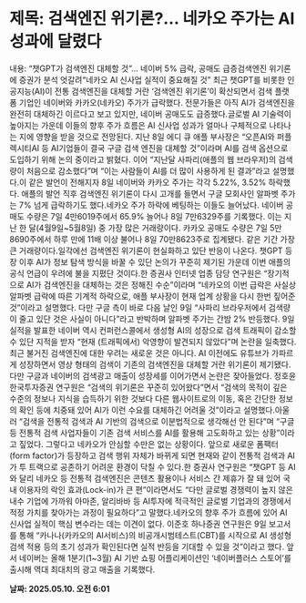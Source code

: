 # **제목: 검색엔진 위기론?… 네카오 주가는 AI 성과에 달렸다**

  내용: “챗GPT가 검색엔진 대체할 것”… 네이버 5% 급락, 공매도 급증검색엔진 위기론에 증권가 분석 엇갈려“네카오 AI 신사업 실적이 중요해질 것”        최근 챗GPT를 비롯한 인공지능(AI)이 전통 검색엔진을 대체할 거란 ‘검색엔진 위기론’이 확산되면서 검색 플랫폼 기업인 네이버와 카카오(네카오) 주가가 급락했다. 전문가들은 아직 AI가 검색엔진을 완전히 대체하긴 이르다고 보고 있지만, 네이버 공매도도 급증했다.글로벌 AI 기술력이 높아지는 가운데 이들의 향후 주가 흐름은 AI 신사업 성과가 얼마나 구체적으로 나타나는 지에 영향을 받을 것으로 전망된다.        지난 8일 에디 큐 애플 부사장은 “오픈AI와 퍼플렉시티AI 등 AI기업들이 결국 구글 검색 엔진을 대체할 것”이라며 AI를 검색 옵션으로 도입하기 위해 논의 중이라고 밝혔다. 이어 “지난달 사파리(애플의 웹 브라우저)의 검색량이 처음으로 감소했다”며 “이는 사람들이 AI를 더 많이 사용하게 된 결과”라고 설명했다.이 같은 발언이 전해지자 8일 네이버와 카카오 주가는 각각 5.22%, 3.52% 하락했다. 애플의 발언 직후 검색엔진 위기론이 다시 고개를 들면서 구글 모회사인 알파벳 주가는 7% 넘게 급락하기도 했다.네카오 주가 하락에 베팅하는 이들도 늘어났다. 네이버 공매도 수량은 7일 4만6019주에서 65.9% 늘어나 8일 7만6329주를 기록했다. 이는 지난 한 달(4월9일~5월8일) 중 가장 많은 거래량이다. 카카오 공매도 수량은 7일 5만8690주에서 하루 만에 11배 이상 불어나 8일 70만8623주로 집계됐다. 같은 기간 가장 큰 거래량이다.일각에선 검색엔진 위기론이 현실화하고 있단 반응이 나온다. 챗GPT 등장 이후 AI가 정보 탐색 방식을 바꿀 수 있단 논의가 꾸준히 제기된 가운데 이번 애플의 공식 언급이 우려에 불을 지폈단 것이다.한 증권사 인터넷 업종 담당 연구원은 “장기적으로 AI가 검색엔진을 대체하는 것은 정해진 수순”이라며 “네카오의 이번 급락은 사실상 알파벳 급락에 따른 기계적 하락으로, 애플 부사장이 현재 업계 상황을 다시 한번 짚어준 것”이라고 설명했다.        다만 구글 측이 바로 다음 날인 9일 “사파리 브라우저에서 검색량이 줄고 있단 것은 사실이 아니다”라고 반박하며 알파벳 주가는 간밤 2% 반등했다. 9일 실적을 발표한 네이버 역시 컨퍼런스콜에서 생성형 AI의 성장으로 검색 트래픽이 감소할 수 있단 지적을 받자 “현재 (트래픽에서) 악영향이 발견되지 않았다”며 논란을 일축했다.최근 불거진 검색엔진에 대한 우려는 새로운 것은 아니다. AI 이전에도 유튜브가 가파르게 성장하면서 영상 형태의 검색이 기존의 검색엔진을 대체할 거란 위기론이 제기됐다.다만 구글과 네이버의 검색광고 매출이 성장세를 이어가면서 논란은 잦아들었다. 정호윤 한국투자증권 연구원은 “검색의 위기론은 꾸준히 있어왔다”면서 “검색의 목적이 깊은 수준의 정보나 지식을 습득하기 위한 것보다 다른 웹사이트로의 이동, 혹은 간단한 정보의 확인 등에 치중돼 있어 AI가 이런 수요를 대체하긴 어려울 것”이라고 설명했다.아울러 “검색을 전통적 검색과 AI 기반의 검색으로 이분법적으로 생각해선 안 된다”며 “구글 등 전통적 검색 사업자들이 기존 검색 서비스를 AI를 활용해 고도화하고 있는 상황”이라고 짚었다.        그렇다고 네카오가 안심할 수만은 없는 상황이다. 앞으로 새로운 폼팩터(form factor)가 등장하고 검색 행위 자체가 바뀌게 되면 현재와 같이 전통적 검색과 AI가 투 트랙으로 공존하기 어려운 환경이 닥칠 수 있다.한 증권사 연구원은 “챗GPT 등 AI와 달리 네카오 등 전통적 검색엔진은 콘텐츠 활용이나 서비스 간 제휴가 잘 돼 있어 국내 이용자의 락인 효과(Lock-in)가 큰 편”이라면서도 “다만 글로벌 경쟁력이 높지 않은 내수 기업에 가까워 아마존, 알리바바 등 AI투자에 적극적인 글로벌 기업과의 경쟁에서 적정 가치를 찾아가는 과정이 필요하다”고 말했다.네카오의 향후 주가 흐름에 있어 AI 신사업 실적이 핵심 변수라는 데는 이견이 없다. 이준호 하나증권 연구원은 9일 보고서를 통해 “카나나(카카오의 AI서비스)의 비공개시범테스트(CBT)를 시작으로 AI 생성형 검색 적용 등의 초기 성과가 확인된다면 실적 반등을 기대할 수 있을 것”이라고 했다. 앞서 네이버는 올해 1분기(1~3월) AI 기반 쇼핑 어플리케이션인 ‘네이버플러스 스토어’를 출시해 역대 최대치의 광고 매출을 기록했다.

  **날짜: 2025.05.10. 오전 6:01**